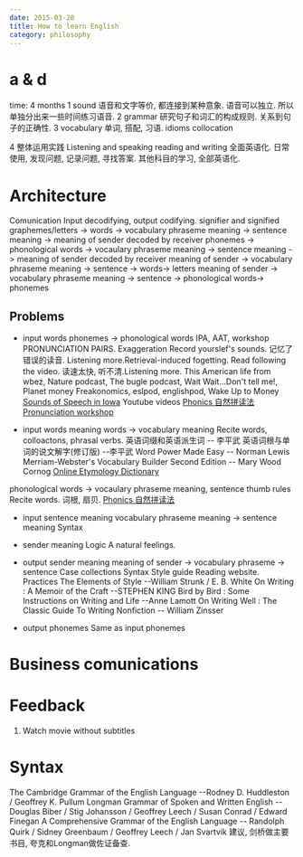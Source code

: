 ```yaml
---
date: 2015-03-20
title: How to learn English
category: philosophy
---
```



# a & d
time: 4 months
1 sound
语音和文字等价, 都连接到某种意象.
语音可以独立. 所以单独分出来一些时间练习语音.
2 grammar
研究句子和词汇的构成规则.
关系到句子的正确性.
3 vocabulary
单词, 搭配, 习语.
idioms
collocation

4 整体运用实践
Listening and speaking
reading and writing
全面英语化.
日常使用, 发现问题, 记录问题, 寻找答案.
其他科目的学习, 全部英语化.

# Architecture
Comunication
Input decodifying, output codifying.
signifier and signified 
graphemes/letters -> words -> vocabulary phraseme meaning ->  sentence meaning -> meaning of sender decoded by receiver
phonemes -> phonological words -> vocaulary phraseme  meaning -> sentence meaning -> meaning of sender decoded by receiver
meaning of sender -> vocabulary phraseme meaning -> sentence -> words-> letters 
meaning of sender -> vocabulary phraseme meaning -> sentence -> phonological words-> phonemes


## Problems
* input words
phonemes -> phonological words
IPA, AAT, workshop
PRONUNCIATION PAIRS.
Exaggeration
Record yourslef's sounds.
记忆了错误的读音. Listening more.Retrieval-induced fogetting. Read following the video.
读速太快, 听不清.Listening more.
This American life from wbez, Nature podcast, The bugle podcast, Wait Wait...Don't tell me!, Planet money
Freakonomics, eslpod, englishpod, Wake Up to Money
[Sounds of Speech in Iowa](http://www.uiowa.edu/~acadtech/phonetics/english/english.html)
Youtube videos 
[Phonics 自然拼读法](http://en.wikipedia.org/wiki/Phonics)
[Pronunciation workshop](http://v.youku.com/v_show/id_XMjAzNjcyNDM2.html)



* input words meaning
words -> vocabulary meaning
Recite words, colloactons, phrasal verbs.
英语词缀和英语派生词 -- 李平武
英语词根与单词的说文解字(修订版) --李平武
Word Power Made Easy -- Norman Lewis
Merriam-Webster's Vocabulary Builder Second Edition -- Mary Wood Cornog
[Online Etymology Dictionary](http://www.etymonline.com/)

phonological words -> vocaulary phraseme  meaning, sentence
thumb rules
Recite words. 词根, 扇贝.
[Phonics 自然拼读法](http://en.wikipedia.org/wiki/Phonics)

* input sentence meaning
vocabulary phraseme meaning -> sentence meaning
Syntax

* sender meaning
Logic
A natural feelings.

* output sender meaning 
meaning of sender -> vocabulary phraseme -> sentence
Case collections
Syntax
Style guide
Reading website.
Practices
The Elements of Style --William Strunk / E. B. White 
On Writing : A Memoir of the Craft --STEPHEN KING
Bird by Bird : Some Instructions on Writing and Life --Anne Lamott
On Writing Well : The Classic Guide To Writing Nonfiction -- William Zinsser 

* output phonemes
Same as input phonemes

# Business comunications

# Feedback
1. Watch movie without subtitles
# Syntax
The Cambridge Grammar of the English Language --Rodney D. Huddleston / Geoffrey K. Pullum 
Longman Grammar of Spoken and Written English --Douglas Biber / Stig Johansson / Geoffrey Leech / Susan Conrad / Edward Finegan 
A Comprehensive Grammar of the English Language -- Randolph Quirk / Sidney Greenbaum / Geoffrey Leech / Jan Svartvik 
建议, 剑桥做主要书目, 夸克和Longman做佐证备查.


